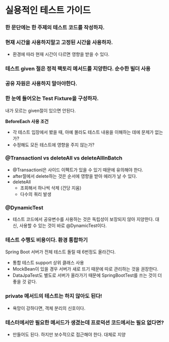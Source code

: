 # 실용적인 테스트 가이드 

### 한 문단에는 한 주제의 테스트 코드를 작성하자.

### 현재 시간을 사용하지말고 고정된 시간을 사용하자. 
+ 환경에 따라 현재 시간이 다르면 영향을 받을 수 있다.

### 테스트 given 절은 정적 팩토리 메서드를 지양한다. 순수한 빌더 사용

### 공유 자원은 사용하지 말아야한다.

### 한 눈에 들어오는 Test Fixture을 구성하자. 

내가 모르는 given절이 있으면 안된다. 

**BeforeEach 사용 조건** 

+ 각 테스트 입장에서 봤을 때, 아예 몰라도 테스트 내용을 이해하는 데에 문제가 없는가? 
+ 수정해도 모든 테스트에 영향을 주지 않는가? 

### @Transactionl vs deleteAll vs deleteAllInBatch
 
+ @Transactionl은 사이드 이펙트가 있을 수 있기 때문에 유의해야 한다.
+ after절에서 delete하는 것은 순서에 영향을 받아 에러가 날 수 있다. 
+ deleteAll
  + 조회해서 하나씩 삭제 (건당 지움)
  + 다수의 쿼리 발생

### @DynamicTest

+ 테스트 코드에서 공유변수를 사용하는 것은 독립성이 보장되지 않아 지양한다. 대신, 사용할 수 있는 것이 바로 @DynamicTest이다.

### 테스트 수행도 비용이다. 환경 통합하기

Spring Boot 서버가 전체 테스트 돌릴 때 6번정도 올라간다.

+ 통합 테스트 support 상위 클래스 사용 
+ MockBean이 있을 경우 서버가 새로 뜨기 때문에 따로 관리하는 것을 권장한다. 
+ DataJpaTest도 별도로 서버가 올라가기 때문에 SpringBootTest를 쓰는 것이 더 좋을 것 같다.

### private 메서드의 테스트는 하지 않아도 된다! 

+ 욕망이 강하다면, 객체 분리의 신호이다.

### 테스터에서만 필요한 메서드가 생겼는데 프로덕션 코드에서는 필요 없다면?

+ 만들어도 된다. 하지만 보수적으로 접근해야 한다. 대체로 지양